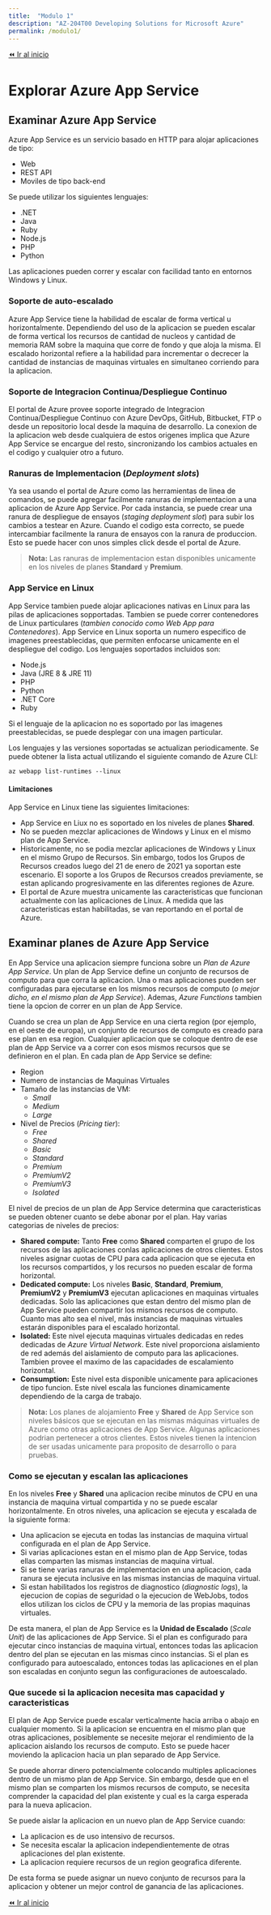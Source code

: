 ```yaml
---
title:  "Modulo 1"
description: "AZ-204T00 Developing Solutions for Microsoft Azure"
permalink: /modulo1/
---
```


[⏪ Ir al inicio](index.md)

# Explorar Azure App Service
## Examinar Azure App Service

Azure App Service es un servicio basado en HTTP para alojar aplicaciones de tipo:

* Web
* REST API
* Moviles de tipo back-end

Se puede utilizar los siguientes lenguajes:

* .NET
* Java
* Ruby
* Node.js
* PHP
* Python

Las aplicaciones pueden correr y escalar con facilidad tanto en entornos Windows y Linux.

### Soporte de auto-escalado

Azure App Service tiene la habilidad de escalar de forma vertical u horizontalmente. Dependiendo del uso de la aplicacion se pueden escalar de forma vertical los recursos de cantidad de nucleos y cantidad de memoria RAM sobre la maquina que corre de fondo y que aloja la misma. El escalado horizontal refiere a la habilidad para incrementar o decrecer la cantidad de instancias de maquinas virtuales en simultaneo corriendo para la aplicacion.

### Soporte de Integracion Continua/Despliegue Continuo

El portal de Azure provee soporte integrado de Integracion Continua/Despliegue Continuo con Azure DevOps, GitHub, Bitbucket, FTP o desde un repositorio local desde la maquina de desarrollo. La conexion de la aplicacion web desde cualquiera de estos origenes implica que Azure App Service se encargue del resto, sincronizando los cambios actuales en el codigo y cualquier otro a futuro.

### Ranuras de Implementacion (_Deployment slots_)

Ya sea usando el portal de Azure como las herramientas de linea de comandos, se puede agregar facilmente ranuras de implementacion a una aplicacion de Azure App Service. Por cada instancia, se puede crear una ranura de despliegue de ensayos (_staging deployment slot_) para subir los cambios a testear en Azure. Cuando el codigo esta correcto, se puede intercambiar facilmente la ranura de ensayos con la ranura de produccion. Esto se puede hacer con unos simples click desde el portal de Azure.

> __Nota:__ Las ranuras de implementacion estan disponibles unicamente en los niveles de planes __Standard__ y __Premium__.

### App Service en Linux

App Service tambien puede alojar aplicaciones nativas en Linux para las pilas de aplicaciones sopportadas. Tambien se puede correr contenedores de Linux particulares (_tambien conocido como Web App para Contenedores_). App Service en Linux soporta un numero especifico de imagenes preestablecidas, que permiten enfocarse unicamente en el despliegue del codigo. Los lenguajes soportados incluidos son:

* Node.js
* Java (JRE 8 & JRE 11)
* PHP
* Python
* .NET Core
* Ruby

Si el lenguaje de la aplicacion no es soportado por las imagenes preestablecidas, se puede desplegar con una imagen particular.

Los lenguajes y las versiones soportadas se actualizan periodicamente. Se puede obtener la lista actual utilizando el siguiente comando de Azure CLI:

```pwsh
az webapp list-runtimes --linux
```

#### Limitaciones

App Service en Linux tiene las siguientes limitaciones:

* App Service en Liux no es soportado en los niveles de planes __Shared__.
* No se pueden mezclar aplicaciones de Windows y Linux en el mismo plan de App Service.
* Historicamente, no se podia mezclar aplicaciones de Windows y Linux en el mismo Grupo de Recursos. Sin embargo, todos los Grupos de Recursos creados luego del 21 de enero de 2021 ya soportan este escenario. El soporte a los Grupos de Recursos creados previamente, se estan aplicando progresivamente en las diferentes regiones de Azure.
* El portal de Azure muestra unicamente las caracteristicas que funcionan actualmente con las aplicaciones de Linux. A medida que las caracteristicas estan habilitadas, se van reportando en el portal de Azure.

## Examinar planes de Azure App Service

En App Service una aplicacion siempre funciona sobre un _Plan de Azure App Service_. Un plan de App Service define un conjunto de recursos de computo para que corra la aplicacion. Una o mas aplicaciones pueden ser configuradas para ejecutarse en los mismos recursos de computo (_o mejor dicho, en el mismo plan de App Service_). Ademas, _Azure Functions_ tambien tiene la opcion de correr en un plan de App Service.

Cuando se crea un plan de App Service en una cierta region (por ejemplo, en el oeste de europa), un conjunto de recursos de computo es creado para ese plan en esa region. Cualquier aplicacion que se coloque dentro de ese plan de App Service va a correr con esos mismos recursos que se definieron en el plan. En cada plan de App Service se define:

* Region
* Numero de instancias de Maquinas Virtuales
* Tamaño de las instancias de VM:
    * _Small_
    * _Medium_
    * _Large_
* Nivel de Precios (_Pricing tier_):
    * _Free_
    * _Shared_
    * _Basic_
    * _Standard_
    * _Premium_
    * _PremiumV2_
    * _PremiumV3_
    * _Isolated_

El nivel de precios de un plan de App Service determina que caracteristicas se pueden obtener cuanto se debe abonar por el plan. Hay varias categorias de niveles de precios:

* __Shared compute:__ Tanto __Free__ como __Shared__ comparten el grupo de los recursos de las aplicaciones conlas aplicaciones de otros clientes. Estos niveles asignar cuotas de CPU para cada aplicacion que se ejecuta en los recursos compartidos, y los recursos no pueden escalar de forma horizontal.
* __Dedicated compute:__ Los niveles __Basic__, __Standard__, __Premium__, __PremiumV2__ y __PremiumV3__ ejecutan aplicaciones en maquinas virtuales dedicadas. Solo las aplicaciones que estan dentro del mismo plan de App Service pueden compartir los mismos recursos de computo. Cuanto mas alto sea el nivel, más instancias de maquinas virtuales estarán disponibles para el escalado horizontal.
* __Isolated:__ Este nivel ejecuta maquinas virtuales dedicadas en redes dedicadas de _Azure Virtual Network_. Este nivel proporciona aislamiento de red además del aislamiento de computo para las aplicaciones. Tambien provee el maximo de las capacidades de escalamiento horizontal.
* __Consumption:__ Este nivel esta disponible unicamente para aplicaciones de tipo funcion. Este nivel escala las funciones dinamicamente dependiendo de la carga de trabajo.

> __Nota:__ Los planes de alojamiento __Free__ y __Shared__ de App Service son niveles básicos que se ejecutan en las mismas máquinas virtuales de Azure como otras aplicaciones de App Service. Algunas aplicaciones podrian pertenecer a otros clientes. Estos niveles tienen la intencion de ser usadas unicamente para proposito de desarrollo o para pruebas.

### Como se ejecutan y escalan las aplicaciones

En los niveles __Free__ y __Shared__ una aplicacion recibe minutos de CPU en una instancia de maquina virtual compartida y no se puede escalar horizontalmente. En otros niveles, una aplicacion se ejecuta y escalada de la siguiente forma:

* Una aplicacion se ejecuta en todas las instancias de maquina virtual configurada en el plan de App Service.
* Si varias aplicaciones estan en el mismo plan de App Service, todas ellas comparten las mismas instancias de maquina virtual.
* Si se tiene varias ranuras de implementacion en una aplicacion, cada ranura se ejecuta inclusive en las mismas instancias de maquina virtual.
* Si estan habilitados los registros de diagnostico (_diagnostic logs_), la ejecucion de copias de seguridad o la ejecucion de WebJobs, todos ellos utilizan los ciclos de CPU y la memoria de las propias maquinas virtuales.

De esta manera, el plan de App Service es la __Unidad de Escalado__ (_Scale Unit_) de las aplicaciones de App Service. Si el plan es configurado para ejecutar cinco instancias de maquina virtual, entonces todas las aplicacion dentro del plan se ejecutan en las mismas cinco instancias. Si el plan es configurado para autoescalado, entonces todas las aplicaciones en el plan son escaladas en conjunto segun las configuraciones de autoescalado.

### Que sucede si la aplicacion necesita mas capacidad y caracteristicas

El plan de App Service puede escalar verticalmente hacia arriba o abajo en cualquier momento. Si la aplicacion se encuentra en el mismo plan que otras aplicaciones, posiblemente se necesite mejorar el rendimiento de la aplicacion aislando los recursos de computo. Esto se puede hacer moviendo la aplicacion hacia un plan separado de App Service.

Se puede ahorrar dinero potencialmente colocando multiples aplicaciones dentro de un mismo plan de App Service. Sin embargo, desde que en el mismo plan se comparten los mismos recursos de computo, se necesita comprender la capacidad del plan existente y cual es la carga esperada para la nueva aplicacion.

Se puede aislar la aplicacion en un nuevo plan de App Service cuando:

* La aplicacion es de uso intensivo de recursos.
* Se necesita escalar la aplicacion independientemente de otras aplicaciones del plan existente.
* La aplicacion requiere recursos de un region geografica diferente.

De esta forma se puede asignar un nuevo conjunto de recursos para la aplicacion y obtener un mejor control de ganancia de las aplicaciones.

[⏪ Ir al inicio](index.md)